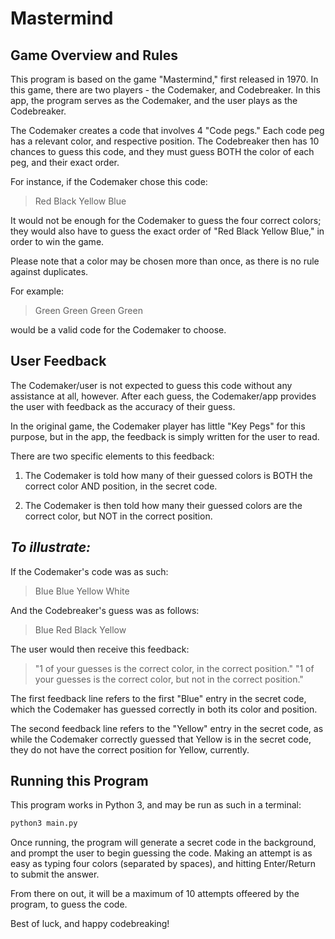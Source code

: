 # Mastermind

## Game Overview and Rules

This program is based on the game "Mastermind," first released in 1970. In this game, there are two players - the Codemaker, and Codebreaker. In this app, the program serves as the Codemaker, and the user plays as the Codebreaker.

The Codemaker creates a code that involves 4 "Code pegs." Each code peg has a relevant color, and respective position. The Codebreaker then has 10 chances to guess this code, and they must guess BOTH the color of each peg, and their exact order.

For instance, if the Codemaker chose this code:

> Red Black Yellow Blue

It would not be enough for the Codemaker to guess the four correct colors; they would also have to guess the exact order of "Red Black Yellow Blue," in order to win the game. 

Please note that a color may be chosen more than once, as there is no rule against duplicates.

For example:

> Green Green Green Green

would be a valid code for the Codemaker to choose.

## User Feedback

The Codemaker/user is not expected to guess this code without any assistance at all, however. After each guess, the Codemaker/app provides the user with feedback as the accuracy of their guess.

In the original game, the Codemaker player has little "Key Pegs" for this purpose, but in the app, the feedback is simply written for the user to read.

There are two specific elements to this feedback:

1. The Codemaker is told how many of their guessed colors is BOTH the correct color AND position, in the secret code.

2. The Codemaker is then told how many their guessed colors are the correct color, but NOT in the correct position.

## _To illustrate:_

If the Codemaker's code was as such:

> Blue Blue Yellow White

And the Codebreaker's guess was as follows:

> Blue Red Black Yellow

The user would then receive this feedback:

> "1 of your guesses is the correct color, in the correct position."
> "1 of your guesses is the correct color, but not in the correct position."

The first feedback line refers to the first "Blue" entry in the secret code, which the Codemaker has guessed correctly in both its color and position.

The second feedback line refers to the "Yellow" entry in the secret code, as while the Codemaker correctly guessed that Yellow is in the secret code, they do not have the correct position for Yellow, currently.

## Running this Program

This program works in Python 3, and may be run as such in a terminal:

```sh
python3 main.py
```

Once running, the program will generate a secret code in the background, and prompt the user to begin guessing the code. Making an attempt is as easy as typing four colors (separated by spaces), and hitting Enter/Return to submit the answer.

From there on out, it will be a maximum of 10 attempts offeered by the program, to guess the code.

Best of luck, and happy codebreaking!